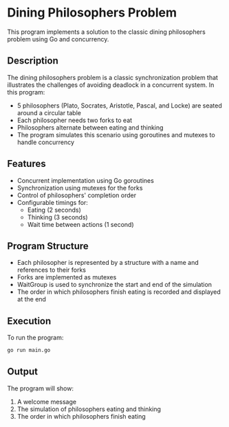 # Dining Philosophers Problem

This program implements a solution to the classic dining philosophers problem using Go and concurrency.

## Description

The dining philosophers problem is a classic synchronization problem that illustrates the challenges of avoiding deadlock in a concurrent system. In this program:

- 5 philosophers (Plato, Socrates, Aristotle, Pascal, and Locke) are seated around a circular table
- Each philosopher needs two forks to eat
- Philosophers alternate between eating and thinking
- The program simulates this scenario using goroutines and mutexes to handle concurrency

## Features

- Concurrent implementation using Go goroutines
- Synchronization using mutexes for the forks
- Control of philosophers' completion order
- Configurable timings for:
  - Eating (2 seconds)
  - Thinking (3 seconds)
  - Wait time between actions (1 second)

## Program Structure

- Each philosopher is represented by a structure with a name and references to their forks
- Forks are implemented as mutexes
- WaitGroup is used to synchronize the start and end of the simulation
- The order in which philosophers finish eating is recorded and displayed at the end

## Execution

To run the program:

```bash
go run main.go
```

## Output

The program will show:
1. A welcome message
2. The simulation of philosophers eating and thinking
3. The order in which philosophers finish eating 